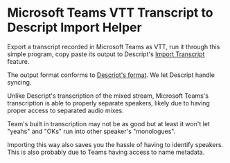 # Microsoft Teams VTT Transcript to Descript Import Helper

Export a transcript recorded in Microsoft Teams as VTT, run it through this simple program, copy paste its output to
Descript's [Import Transcript][import_trans] feature.

The output format conforms to [Descript's format][output_format]. We let Descript handle syncing.

Unlike Descript's transcription of the mixed stream, Microsoft Teams's transcription is able to properly separate
speakers, likely due to having proper access to separated audio mixes.

Team's built in transcription may not be as good but at least it won't let "yeahs" and "OKs" run into other speaker's
"monologues".

Importing this way also saves you the hassle of having to identify speakers. This is also probably due to Teams having
access to name metadata.

[import_trans]: https://help.descript.com/hc/en-us/articles/360042210632-Import-Transcript
[output_format]: https://help.descript.com/hc/en-us/articles/360042639691